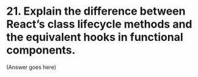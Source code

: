 # 21. Explain the difference between React’s class lifecycle methods and the equivalent hooks in functional components.

(Answer goes here)
